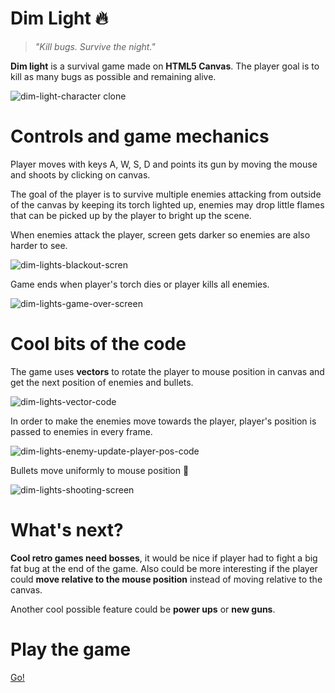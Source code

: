 # Dim Light 🔥
> _"Kill bugs. Survive the night."_

**Dim light** is a survival game made on **HTML5 Canvas**. 
The player goal is to kill as many bugs as possible and remaining alive.

![dim-light-character clone](https://user-images.githubusercontent.com/13164624/55621288-648db000-579d-11e9-9932-04f770a289c8.gif)

# Controls and game mechanics
Player moves with keys A, W, S, D and points its gun by moving the mouse and shoots by clicking on canvas.

The goal of the player is to survive multiple enemies attacking from outside of the canvas by keeping its torch lighted up, enemies may drop little flames that can be picked up by the player to bright up the scene. 

When enemies attack the player, screen gets darker so enemies are also harder to see.

![dim-lights-blackout-scren](https://user-images.githubusercontent.com/13164624/55622569-dd423b80-57a0-11e9-8d28-97ec5ab22ec0.gif)


Game ends when player's torch dies or player kills all enemies.

![dim-lights-game-over-screen](https://user-images.githubusercontent.com/13164624/55621960-3f9a3c80-579f-11e9-80fc-bbc308a57802.png)

# Cool bits of the code
The game uses **vectors** to rotate the player to mouse position in canvas and get the next position of enemies and bullets.

![dim-lights-vector-code](https://user-images.githubusercontent.com/13164624/55620373-0d86db80-579b-11e9-806c-e16198a96acc.png)

In order to make the enemies move towards the player, player's position is passed to enemies in every frame.

![dim-lights-enemy-update-player-pos-code](https://user-images.githubusercontent.com/13164624/55620521-60609300-579b-11e9-823e-fc96739d6e0d.png)

Bullets move uniformly to mouse position 🔫

![dim-lights-shooting-screen](https://user-images.githubusercontent.com/13164624/55620833-39ef2780-579c-11e9-9bd6-cf9b1ae7ad47.png)


# What's next?
**Cool retro games need bosses**, it would be nice if player had to fight a big fat bug at the end of the game.
Also could be more interesting if the player could **move relative to the mouse position** instead of moving relative to the canvas.

Another cool possible feature could be **power ups** or **new guns**.


# Play the game
[Go!](https://fcovacarh.github.io/dim-light-canvas-game/)
